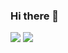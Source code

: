 ### Hi there 👋

[![](https://img.shields.io/badge/day%20📅-5-blue)](https://adventofcode.com/)
[![](https://img.shields.io/badge/stars%20⭐-8-yellow)](https://adventofcode.com/)

